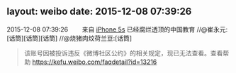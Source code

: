 layout: weibo
date: 2015-12-08 07:39:26
---
2015-12-08 07:39:26  &nbsp;&nbsp;&nbsp;&nbsp;&nbsp;&nbsp; 来自 <a href="sinaweibo://customweibosource" rel="nofollow">iPhone 5s</a>
已经腐烂透顶的中国教育 //@崔永元:[话筒][话筒][话筒] //@烧猪肉炆荷兰豆:[话筒]
>  该账号因被投诉违反《微博社区公约》的相关规定，现已无法查看。查看帮助 https://kefu.weibo.com/faqdetail?id=13216
